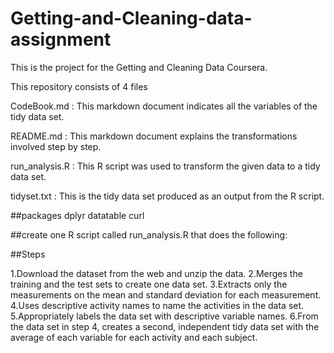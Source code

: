 # Getting-and-Cleaning-data-assignment

This is the project for the Getting and Cleaning Data Coursera.




This repository consists of 4 files

CodeBook.md : This markdown document indicates all the variables of the tidy data set.

README.md : This markdown document explains the transformations involved step by step.

run_analysis.R : This R script was used to transform the given data to a tidy data set.

tidyset.txt : This is the tidy data set produced as an output from the R script.


##packages dplyr datatable curl

##create one R script called run_analysis.R that does the following:
   
   
   
   
   

##Steps

1.Download the dataset from the web and unzip the data.
2.Merges the training and the test sets to create one data set.
3.Extracts only the measurements on the mean and standard deviation for each measurement. 
4.Uses descriptive activity names to name the activities in the data set.
5.Appropriately labels the data set with descriptive variable names. 
6.From the data set in step 4, creates a second, independent tidy data set with the average of each variable for each activity and each subject.

